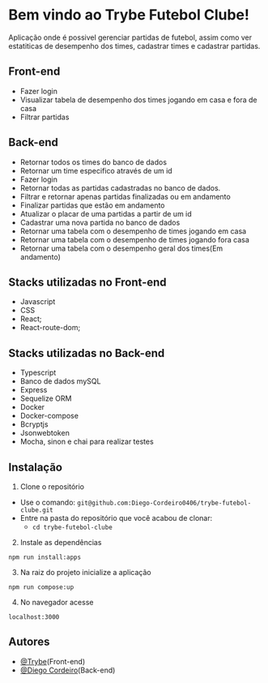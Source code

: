 
# Bem vindo ao Trybe  Futebol Clube!

Aplicação onde é possivel gerenciar partidas de futebol, assim como ver estatiticas de desempenho dos times, cadastrar times e cadastrar partidas.


## Front-end

- Fazer login
- Visualizar tabela de desempenho dos times jogando em casa e fora de casa
- Filtrar partidas

## Back-end

- Retornar todos os times do banco de dados
- Retornar um time especifico através de um id
- Fazer login
- Retornar todas as partidas cadastradas no banco de dados.
- Filtrar e retornar apenas partidas finalizadas ou em andamento
- Finalizar partidas que estão em andamento
- Atualizar o placar de uma partidas a partir de um id
- Cadastrar uma nova partida no banco de dados
- Retornar uma tabela com o desempenho de times jogando em casa
- Retornar uma tabela com o desempenho de times jogando fora casa
- Retornar uma tabela com o desempenho geral dos times(Em andamento)


## Stacks utilizadas no Front-end

- Javascript
- CSS
- React;
- React-route-dom;

## Stacks utilizadas no Back-end

- Typescript
- Banco de dados mySQL
- Express
- Sequelize ORM
- Docker
- Docker-compose
- Bcryptjs
- Jsonwebtoken
- Mocha, sinon e chai para realizar testes


## Instalação

1. Clone o repositório

  - Use o comando: `git@github.com:Diego-Cordeiro0406/trybe-futebol-clube.git`
  - Entre na pasta do repositório que você acabou de clonar:
    - `cd trybe-futebol-clube`

  2. Instale as dependências

    npm run install:apps

  3. Na raiz do projeto inicialize a aplicação
  
    npm run compose:up

  4. No navegador acesse

    localhost:3000
    
    
## Autores

- [@Trybe](https://www.github.com/trybe-tech-ops)(Front-end)
- [@Diego Cordeiro](https://www.github.com/Diego-Cordeiro0406)(Back-end)

